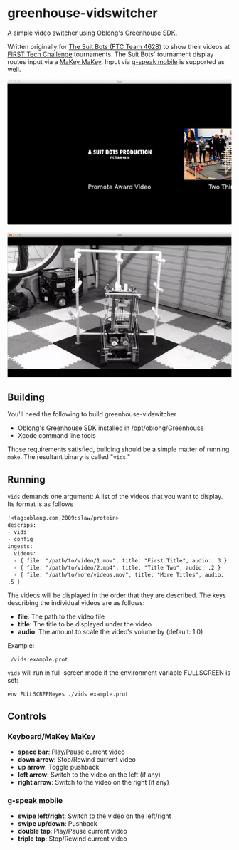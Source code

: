 greenhouse-vidswitcher
======================

A simple video switcher using [Oblong](http://oblong.com/)'s [Greenhouse SDK](http://greenhouse.oblong.com/).

Written originally for [The Suit Bots (FTC Team 4628)](http://suitbots.com/) to
show their videos at [FIRST Tech Challenge](http://www.usfirst.org/roboticsprograms/ftc)
tournaments.  The Suit Bots' tournament display routes input via a
[MaKey MaKey](http://makeymakey.com/).  Input via
[g-speak mobile](https://itunes.apple.com/us/app/g-speak-mobile/id460504931?mt=8)
is supported as well.

![Greenhouse Videos: pushed back](./img/greenhouse-vids-pushed-back.png)

![Greenhouse Videos: running](./img/greenhouse-vids-running.png)

Building
--------

You'll need the following to build greenhouse-vidswitcher

* Oblong's Greenhouse SDK installed in /opt/oblong/Greenhouse
* Xcode command line tools

Those requirements satisfied, building should be a simple matter of running `make`.
The resultant binary is called "`vids`."

Running
-------

`vids` demands one argument: A list of the videos that you want to display.  Its format
is as follows

    !<tag:oblong.com,2009:slaw/protein>
    descrips:
    - vids
    - config
    ingests:
      videos:
      - { file: "/path/to/video/1.mov", title: "First Title", audio: .3 }
      - { file: "/path/to/video/2.mp4", title: "Title Two", audio: .2 }
      - { file: "/path/to/more/videos.mov", title: "More Titles", audio: .5 }

The videos will be displayed in the order that they are described.  The keys describing
the individual videos are as follows:

* **file**: The path to the video file
* **title**: The title to be displayed under the video
* **audio**: The amount to scale the video's volume by (default: 1.0)

Example:

    ./vids example.prot

`vids` will run in full-screen mode if the environment variable FULLSCREEN is set:

    env FULLSCREEN=yes ./vids example.prot

Controls
--------

### Keyboard/MaKey MaKey

* **space bar**: Play/Pause current video
* **down arrow**: Stop/Rewind current video
* **up arrow**: Toggle pushback
* **left arrow**: Switch to the video on the left (if any)
* **right arrow**: Switch to the video on the right (if any)


### g-speak mobile

* **swipe left/right**: Switch to the video on the left/right
* **swipe up/down**: Pushback
* **double tap**: Play/Pause current video
* **triple tap**: Stop/Rewind current video
